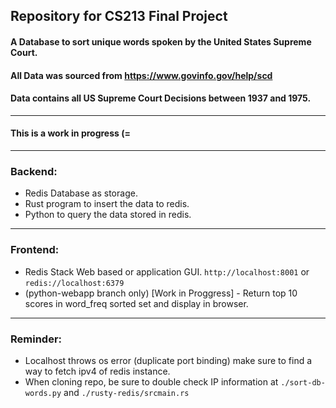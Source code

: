 ## Repository for CS213 Final Project
#### A Database to sort unique words spoken by the United States Supreme Court.
#### All Data was sourced from https://www.govinfo.gov/help/scd
####  Data contains all US Supreme Court Decisions between 1937 and 1975.
---
#### This is a work in progress (=
---
### Backend:
 - Redis Database as storage.
 - Rust program to insert the data to redis.
 - Python to query the data stored in redis.
---
### Frontend:
 - Redis Stack Web based or application GUI. `http://localhost:8001` or `redis://localhost:6379`
 - (python-webapp branch only) [Work in Proggress] - Return top 10 scores in word_freq sorted set and display in browser.
---
### Reminder:
 - Localhost throws os error (duplicate port binding) make sure to find a way to fetch ipv4 of redis instance.
 - When cloning repo, be sure to double check IP information at `./sort-db-words.py` and `./rusty-redis/srcmain.rs` 
